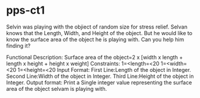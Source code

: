 # pps-ct1
Selvin was playing with the objiect of random size for stress relief.
Selvan knows that the Length, Width, and Height of the object.
But he would like to know the surface area of the object he is playing with.
Can you help him finding it?

Functional Description:
Surface area of the object=2 x [width x length + length x height + height x weight]
Constraints:
1=<length=<20
1=<width=<20
1=<height=<20
Input Format:
First Line:Length of the object in Integer.
Second Line:Width of the object in Integer.
Third Line:Height of the object in Integer.
Output format:
Print a Single integer value representing the surface area of the object selvam is playing with.
